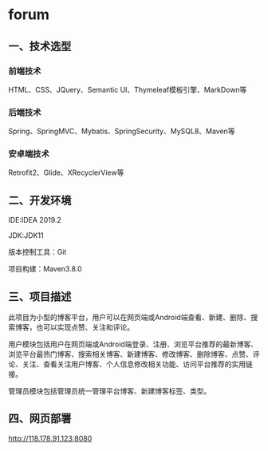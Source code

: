 # forum
## 一、技术选型


### 前端技术

HTML、CSS、JQuery、Semantic UI、Thymeleaf模板引擎、MarkDown等

### 后端技术

Spring、SpringMVC、Mybatis、SpringSecurity、MySQL8、Maven等

### 安卓端技术

Retrofit2、Glide、XRecyclerView等


## 二、开发环境

IDE:IDEA 2019.2

JDK:JDK11

版本控制工具：Git

项目构建：Maven3.8.0

 

## 三、项目描述

此项目为小型的博客平台，用户可以在网页端或Android端查看、新建、删除、搜索博客，也可以实现点赞、关注和评论。

用户模块包括用户在网页端或Android端登录、注册、浏览平台推荐的最新博客、浏览平台最热门博客、搜索相关博客、新建博客、修改博客、删除博客、点赞、评论、关注、查看关注用户博客、个人信息修改相关功能、访问平台推荐的实用链接。

管理员模块包括管理员统一管理平台博客、新建博客标签、类型。

 
## 四、网页部署
http://118.178.91.123:8080
 
 


